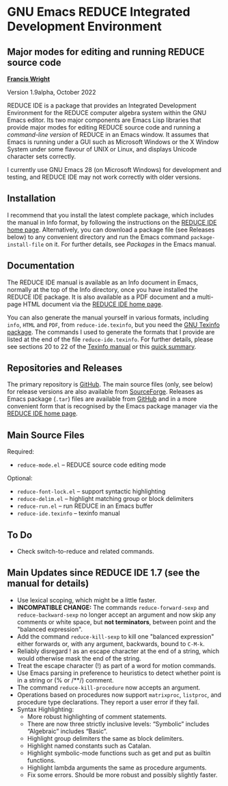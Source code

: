 GNU Emacs REDUCE Integrated Development Environment
===================================================
Major modes for editing and running REDUCE source code
------------------------------------------------------

**[Francis Wright](https://sites.google.com/site/fjwcentaur)**

Version 1.9alpha, October 2022

REDUCE IDE is a package that provides an Integrated Development Environment for the REDUCE computer algebra system within the GNU Emacs editor.  Its two major components are Emacs Lisp libraries that provide major modes for editing REDUCE source code and running a *command-line version* of REDUCE in an Emacs window.  It assumes that Emacs is running under a GUI such as Microsoft Windows or the X Window System under some flavour of UNIX or Linux, and displays Unicode character sets correctly.

I currently use GNU Emacs 28 (on Microsoft Windows) for development and testing, and REDUCE IDE may not work correctly with older versions.

Installation
------------

I recommend that you install the latest complete package, which includes the manual in Info format, by following the instructions on the [REDUCE IDE home page](https://reduce-algebra.sourceforge.io/reduce-ide/).  Alternatively, you can download a package file (see Releases below) to any convenient directory and run the Emacs command `package-install-file` on it.  For further details, see *Packages* in the Emacs manual.

Documentation
-------------

The REDUCE IDE manual is available as an Info document in Emacs, normally at the top of the Info directory, once you have installed the REDUCE IDE package.  It is also available as a PDF document and a multi-page HTML document via the [REDUCE IDE home page](https://reduce-algebra.sourceforge.io/reduce-ide/).

You can also generate the manual yourself in various formats, including `info`, `HTML` and `PDF`, from `reduce-ide.texinfo`, but you need the [GNU Texinfo package](https://www.gnu.org/software/texinfo/).  The commands I used to generate the formats that I provide are listed at the end of the file `reduce-ide.texinfo`.  For further details, please see sections 20 to 22 of the [Texinfo manual](https://www.gnu.org/software/texinfo/manual/texinfo/) or this [quick summary](https://en.wikipedia.org/wiki/Texinfo).

Repositories and Releases
-------------------------

The primary repository is [GitHub](https://github.com/fjwright/REDUCE-IDE).  The main source files (only, see below) for release versions are also available from [SourceForge](https://sourceforge.net/p/reduce-algebra/code/HEAD/tree/trunk/generic/emacs/).  Releases as Emacs package (`.tar`) files are available from [GitHub](https://github.com/fjwright/REDUCE-IDE/releases) and in a more convenient form that is recognised by the Emacs package manager via the [REDUCE IDE home page](https://reduce-algebra.sourceforge.io/reduce-ide/).

Main Source Files
-----------------

Required:

* `reduce-mode.el`  &ndash;  REDUCE source code editing mode

Optional:

* `reduce-font-lock.el`  &ndash;  support syntactic highlighting
* `reduce-delim.el`  &ndash;  highlight matching group or block delimiters
* `reduce-run.el`  &ndash;  run REDUCE in an Emacs buffer
* `reduce-ide.texinfo`  &ndash;  texinfo manual

To Do
-----

* Check switch-to-reduce and related commands.

Main Updates since REDUCE IDE 1.7 (see the manual for details)
--------------------------------------------------------------

* Use lexical scoping, which might be a little faster.
* **INCOMPATIBLE CHANGE:** The commands `reduce-forward-sexp` and `reduce-backward-sexp` no longer accept an argument and now skip any comments or white space, but **not terminators**, between point and the "balanced expression".
* Add the command `reduce-kill-sexp` to kill one "balanced expression" either forwards or, with any argument, backwards, bound to `C-M-k`.
* Reliably disregard ! as an escape character at the end of a string, which would otherwise mask the end of the string.
* Treat the escape character (!) as part of a word for motion commands.
* Use Emacs parsing in preference to heuristics to detect whether point is in a string or (% or /**/) comment.
* The command `reduce-kill-procedure` now accepts an argument.
* Operations based on procedures now support `matrixproc`, `listproc`, and procedure type declarations.  They report a user error if they fail.
* Syntax Highlighting:
  * More robust highlighting of comment statements.
  * There are now three strictly inclusive levels: “Symbolic” includes “Algebraic” includes “Basic”.
  * Highlight group delimiters the same as block delimiters.
  * Highlight named constants such as Catalan.
  * Highlight symbolic-mode functions such as get and put as builtin functions.
  * Highlight lambda arguments the same as procedure arguments.
  * Fix some errors.  Should be more robust and possibly slightly faster.
